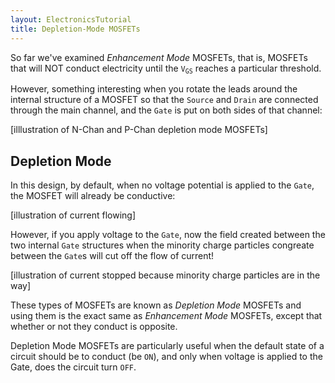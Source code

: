 ```yaml
---
layout: ElectronicsTutorial
title: Depletion-Mode MOSFETs
---
```



So far we've examined _Enhancement Mode_ MOSFETs, that is, MOSFETs that will NOT conduct electricity until the `V`<sub>`GS`</sub> reaches a particular threshold.

However, something interesting when you rotate the leads around the internal structure of a MOSFET so that the `Source` and `Drain` are connected through the main channel, and the `Gate` is put on both sides of that channel:

[illlustration of N-Chan and P-Chan depletion mode MOSFETs]

## Depletion Mode

In this design, by default, when no voltage potential is applied to the `Gate`, the MOSFET will already be conductive:

[illustration of current flowing]

However, if you apply voltage to the `Gate`, now the field created between the two internal `Gate` structures when the minority charge particles congreate between the `Gate`s will cut off the flow of current!

[illustration of current stopped because minority charge particles are in the way]

These types of MOSFETs are known as _Depletion Mode_ MOSFETs and using them is the exact same as _Enhancement Mode_ MOSFETs, except that whether or not they conduct is opposite.

Depletion Mode MOSFETs are particularly useful when the default state of a circuit should be to conduct (be `ON`), and only when voltage is applied to the Gate, does the circuit turn `OFF`.

